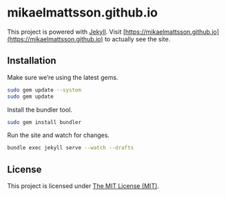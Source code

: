 # mikaelmattsson.github.io

This project is powered with [Jekyll](http://jekyllrb.com/). Visit [https://mikaelmattsson.github.io](https://mikaelmattsson.github.io) to actually see the site.

## Installation

Make sure we’re using the latest gems.
```bash
sudo gem update --system
sudo gem update
```

Install the bundler tool.
```bash
sudo gem install bundler
```

Run the site and watch for changes.
```bash
bundle exec jekyll serve --watch --drafts
```

## License

This project is licensed under [The MIT License (MIT)](LICENSE).
